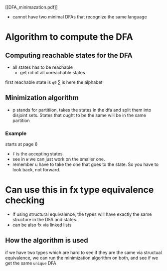 [[DFA_minimazation.pdf]]
- cannot have two minimal DFAs that recognize the same language
# Algorithm to compute the DFA
## Computing reachable states for the DFA
- all states has to be reachable
	- get rid of all unreachable states

first reachable state is `q0`
$\sum$ is here the alphabet

## Minimization algorithm
- p stands for partitiion, takes the states in the dfa and split them into disjoint sets. States that ought to be the same will be in the same partition
### Example
starts at page 6

- `F` is the accepting states.
- see in `W` we can just work on the smaller one.
- remember u have to take the one that goes to the state. So you have to look back, not forward.

# Can use this in fx type equivalence checking
- If using structural equivalence, the types will have exactly the same structure in the DFA and states.
- can be also fx via linked lists

## How the algorithm is used
if we have two types which are hard to see if they are the same via structual equivalence, we can run the minimization algorithm on both, and see if we get the same `unique` DFA


